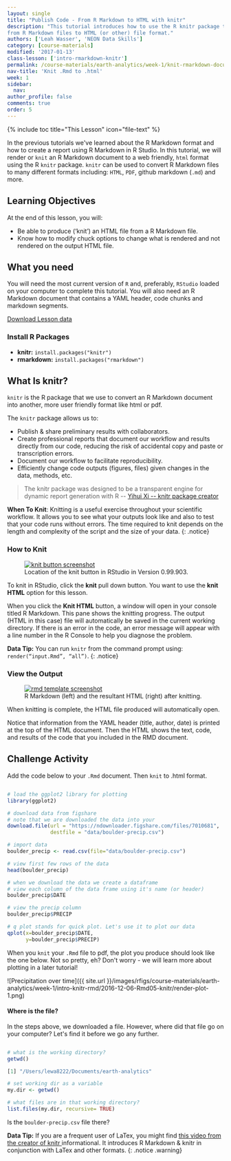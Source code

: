 ```yaml
---
layout: single
title: "Publish Code - From R Markdown to HTML with knitr"
description: "This tutorial introduces how to use the R knitr package to publish
from R Markdown files to HTML (or other) file format."
authors: ['Leah Wasser', 'NEON Data Skills']
category: [course-materials]
modified: '2017-01-13'
class-lesson: ['intro-rmarkdown-knitr']
permalink: /course-materials/earth-analytics/week-1/knit-rmarkdown-document-to-pdf/
nav-title: 'Knit .Rmd to .html'
week: 1
sidebar:
  nav:
author_profile: false
comments: true
order: 5
---
```

{% include toc title="This Lesson" icon="file-text" %}


In the previous tutorials we've learned about the R Markdown format and how
to create a report using R Markdown in R Studio. In this tutorial, we will
render or `knit` an R Markdown document to a web friendly, `html` format using
the R `knitr` package. `knitr` can be used to convert R Markdown files to many
different formats including: `HTML`, `PDF`, github markdown (`.md`) and more.

<div class='notice--success' markdown="1">

## <i class="fa fa-graduation-cap" aria-hidden="true"></i> Learning Objectives

At the end of this lesson, you will:

* Be able to produce (‘knit’) an HTML file from a R Markdown file.
* Know how to modify chuck options to change what is rendered and not rendered on the output HTML file.

## <i class="fa fa-check-square-o fa-2" aria-hidden="true"></i> What you need

You will need the most current version of `R` and, preferably, `RStudio` loaded on
your computer to complete this tutorial. You will also need an R Markdown
document that contains a YAML header, code chunks and markdown segments.

<a href="https://ndownloader.figshare.com/files/7010681" class="btn btn-success btn--x-large">
<i class="fa fa-download" aria-hidden="true"></i> Download Lesson data</a>

### Install R Packages

* **knitr:** `install.packages("knitr")`
* **rmarkdown:** `install.packages("rmarkdown")`

</div>

## What Is knitr?

`knitr` is the R package that we use to convert an R Markdown document into another,
more user friendly format like html or pdf.

The `knitr` package allows us to:

* Publish & share preliminary results with collaborators.
* Create professional reports that document our workflow and results directly
from our code, reducing the risk of accidental copy and paste or transcription errors.
* Document our workflow to facilitate reproducibility.
* Efficiently change code outputs (figures, files) given changes in the data, methods, etc.

>The knitr package was designed to be a transparent engine for dynamic report
generation with R --
<a href="http://yihui.name/knitr/" target="_blank"> Yihui Xi -- knitr package creator</a>



<i class="fa fa-star"></i> **When To Knit**: Knitting is a useful exercise
throughout your scientific workflow. It allows you to see what your outputs
look like and also to test that your code runs without errors.
The time required to knit depends on the length and complexity of the script
and the size of your data.
{: .notice}

### How to Knit

<figure>
	<a href="{{ site.baseurl }}/images/course-materials/earth-analytics/week-1/intro-knitr-rmd/KnitButton-screenshot.png">
	<img src="{{ site.baseurl }}/images/course-materials/earth-analytics/week-1/intro-knitr-rmd/KnitButton-screenshot.png" alt="knit button screenshot"></a>
	<figcaption> Location of the knit button in RStudio in Version 0.99.903.
	</figcaption>
</figure>

To knit in RStudio, click the **knit** pull down button. You want to use the
**knit HTML** option for this lesson.

When you click the **Knit HTML** button, a  window will open in your console
titled R Markdown. This
pane shows the knitting progress. The output (HTML in this case) file will
automatically be saved in the current working directory. If there is an error
in the code, an error message will appear with a line number in the R Console
to help you diagnose the problem.

<i class="fa fa-star"></i> **Data Tip:** You can run `knitr` from the command prompt
using: `render(“input.Rmd”, “all”)`.
{: .notice}


### View the Output

<figure>
	<a href="{{ site.baseurl }}/images/course-materials/earth-analytics/week-1/intro-knitr-rmd/Rmd-screenshot-html.png">
	<img src="{{ site.baseurl }}/images/course-materials/earth-analytics/week-1/intro-knitr-rmd/Rmd-screenshot-html.png" alt="rmd template screenshot"></a>
	<figcaption> R Markdown (left) and the resultant HTML (right) after knitting.
	</figcaption>
</figure>

When knitting is complete, the HTML file produced will automatically open.

Notice that information from the YAML header (title, author, date) is printed
at the top of the HTML document. Then the HTML shows the text, code, and
results of the code that you included in the RMD document.

<div class="notice--warning" markdown="1">

## <i class="fa fa-pencil-square-o" aria-hidden="true"></i> Challenge Activity

Add the code below to your `.Rmd` document. Then `knit` to .html format.

</div>


```r

# load the ggplot2 library for plotting
library(ggplot2)

# download data from figshare
# note that we are downloaded the data into your
download.file(url = "https://ndownloader.figshare.com/files/7010681",
              destfile = "data/boulder-precip.csv")

# import data
boulder_precip <- read.csv(file="data/boulder-precip.csv")

# view first few rows of the data
head(boulder_precip)

# when we download the data we create a dataframe
# view each column of the data frame using it's name (or header)
boulder_precip$DATE

# view the precip column
boulder_precip$PRECIP

# q plot stands for quick plot. Let's use it to plot our data
qplot(x=boulder_precip$DATE,
      y=boulder_precip$PRECIP)

```

When you `knit` your `.Rmd` file to pdf, the plot you produce should look like
the one below. Not so pretty, eh? Don't worry - we will learn more about plotting
in a later tutorial!

![Precipitation over time]({{ site.url }}/images/rfigs/course-materials/earth-analytics/week-1/intro-knitr-rmd/2016-12-06-Rmd05-knitr/render-plot-1.png)


#### Where is the file?

In the steps above, we downloaded a file. However, where did that file go on your
computer? Let's find it before we go any further.

```r

# what is the working directory?
getwd()

[1] "/Users/lewa8222/Documents/earth-analytics"

# set working dir as a variable
my.dir <- getwd()

# what files are in that working directory?
list.files(my.dir, recursive= TRUE)
```
Is the `boulder-precip.csv` file there?

<i class="fa fa-star"></i> **Data Tip:** If you are a frequent user of LaTex,
you might find
<a href="http://cdn.screenr.com/video/8352c25b-7324-4134-970b-b7c427381adb.mp4" target="_blank">this video from the creator of knitr </a>
informational. It introduces R Markdown & knitr in conjunction with LaTex and
other formats.
{: .notice .warning}
